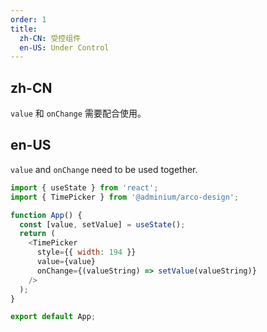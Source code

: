```yaml
---
order: 1
title:
  zh-CN: 受控组件
  en-US: Under Control
---
```


## zh-CN

`value` 和 `onChange` 需要配合使用。

## en-US

`value` and `onChange` need to be used together.

```js
import { useState } from 'react';
import { TimePicker } from '@adminium/arco-design';

function App() {
  const [value, setValue] = useState();
  return (
    <TimePicker
      style={{ width: 194 }}
      value={value}
      onChange={(valueString) => setValue(valueString)}
    />
  );
}

export default App;
```
